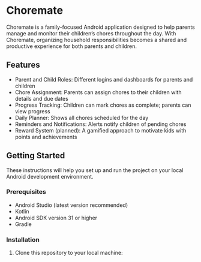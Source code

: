 # Choremate

Choremate is a family-focused Android application designed to help parents manage and monitor their children’s chores throughout the day. With Choremate, organizing household responsibilities becomes a shared and productive experience for both parents and children.

## Features

- Parent and Child Roles: Different logins and dashboards for parents and children
- Chore Assignment: Parents can assign chores to their children with details and due dates
- Progress Tracking: Children can mark chores as complete; parents can view progress
- Daily Planner: Shows all chores scheduled for the day
- Reminders and Notifications: Alerts notify children of pending chores
- Reward System (planned): A gamified approach to motivate kids with points and achievements

## Getting Started

These instructions will help you set up and run the project on your local Android development environment.

### Prerequisites

- Android Studio (latest version recommended)
- Kotlin
- Android SDK version 31 or higher
- Gradle

### Installation

1. Clone this repository to your local machine:

